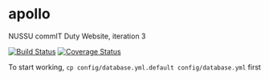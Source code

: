 # apollo
NUSSU commIT Duty Website, iteration 3

[![Build Status](https://travis-ci.org/commit-tech/apollo.svg?branch=master)](https://travis-ci.org/commit-tech/apollo)
[![Coverage Status](https://coveralls.io/repos/github/commit-tech/apollo/badge.svg?branch=master)](https://coveralls.io/github/commit-tech/apollo?branch=master)

To start working, `cp config/database.yml.default config/database.yml` first
